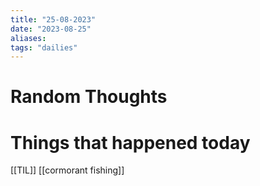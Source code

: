 ```yaml
---
title: "25-08-2023"
date: "2023-08-25"
aliases: 
tags: "dailies"
---
```


# Random Thoughts

# Things that happened today

[[TIL]] [[cormorant fishing]]